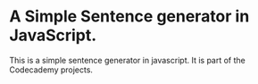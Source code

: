 # A Simple Sentence generator in JavaScript.
This is a simple sentence generator in javascript.
It is part of the Codecademy projects.

